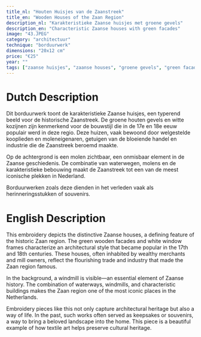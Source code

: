 ```yaml
---
title_nl: "Houten Huisjes van de Zaanstreek"
title_en: "Wooden Houses of the Zaan Region"
description_nl: "Karakteristieke Zaanse huisjes met groene gevels"
description_en: "Characteristic Zaanse houses with green facades"
image: "43.JPEG"
category: "architectuur"
technique: "borduurwerk"
dimensions: "20x12 cm"
price: "€25"
year: ""
tags: ["zaanse huisjes", "zaanse houses", "groene gevels", "green facades", "zaanstreek", "kooplieden", "merchants", "moleneigenaren", "mill owners", "waterwegen", "waterways"]
---
```


# Dutch Description

Dit borduurwerk toont de karakteristieke Zaanse huisjes, een typerend beeld voor de historische Zaanstreek. De groene houten gevels en witte kozijnen zijn kenmerkend voor de bouwstijl die in de 17e en 18e eeuw populair werd in deze regio. Deze huizen, vaak bewoond door welgestelde kooplieden en moleneigenaren, getuigen van de bloeiende handel en industrie die de Zaanstreek beroemd maakte.

Op de achtergrond is een molen zichtbaar, een onmisbaar element in de Zaanse geschiedenis. De combinatie van waterwegen, molens en de karakteristieke bebouwing maakt de Zaanstreek tot een van de meest iconische plekken in Nederland.

Borduurwerken zoals deze dienden in het verleden vaak als herinneringsstukken of souvenirs.

# English Description

This embroidery depicts the distinctive Zaanse houses, a defining feature of the historic Zaan region. The green wooden facades and white window frames characterize an architectural style that became popular in the 17th and 18th centuries. These houses, often inhabited by wealthy merchants and mill owners, reflect the flourishing trade and industry that made the Zaan region famous.

In the background, a windmill is visible—an essential element of Zaanse history. The combination of waterways, windmills, and characteristic buildings makes the Zaan region one of the most iconic places in the Netherlands.

Embroidery pieces like this not only capture architectural heritage but also a way of life. In the past, such works often served as keepsakes or souvenirs, a way to bring a beloved landscape into the home. This piece is a beautiful example of how textile art helps preserve cultural heritage.
